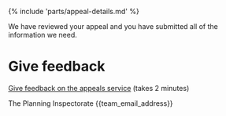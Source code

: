 {% include 'parts/appeal-details.md' %}

We have reviewed your appeal and you have submitted all of the information we need.

# Give feedback

[Give feedback on the appeals service]({{feedback_link}}) (takes 2 minutes)

The Planning Inspectorate
{{team_email_address}}
